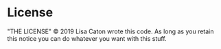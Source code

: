 # License
"THE LICENSE" © 2019
Lisa Caton wrote this code. As long as you retain this notice you can do whatever you want with this stuff.